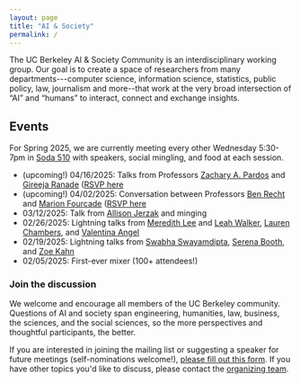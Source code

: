 ```yaml
---
layout: page
title: "AI & Society"
permalink: /
---
```


<!-- <img src="/assets/berkeley.jpg" alt="..." class="float-left mr-2" width="1000px" style="float: center; margin-right: 10px;"> -->

The UC Berkeley AI & Society Community is an interdisciplinary working group. Our goal is to create a space of researchers from many departments---computer science, information science, statistics, public policy, law, journalism and more--that work at the very broad intersection of “AI” and “humans” to interact, connect and exchange insights. 


## Events
For Spring 2025, we are currently meeting every other Wednesday 5:30-7pm in [Soda 510](https://maps.app.goo.gl/Gp2N9GjRPWgH232X6) with speakers, social mingling, and food at each session.

* (upcoming!) 04/16/2025: Talks from Professors [Zachary A. Pardos](https://bse.berkeley.edu/zachary-pardos) and [Gireeja Ranade]([http://www.marionfourcade.org/](https://people.eecs.berkeley.edu/~gireeja/)) ([RSVP here](https://docs.google.com/forms/d/e/1FAIpQLSfYKkME5UeVfjdVlzG0shJVS_nbT_jI9gIYXletuxzUboStHA/viewform?usp=dialog)
* (upcoming!) 04/02/2025: Conversation between Professors [Ben Recht](https://people.eecs.berkeley.edu/~brecht/) and [Marion Fourcade](http://www.marionfourcade.org/) ([RSVP here](https://docs.google.com/forms/d/e/1FAIpQLSdZvi1vGBbwzwLzCFh3A6uyzizS8-Qgy82PpvfgrTx6XViYoQ/viewform?usp=dialog)
* 03/12/2025: Talk from [Allison Jerzak](https://allisonjerzak.com/) and minging 
* 02/26/2025: Lightning talks from [Meredith Lee](https://cdss.berkeley.edu/people/meredith-lee) and [Leah Walker](https://gspp.berkeley.edu/directories/staff-administration/leah-walker), [Lauren Chambers](https://laurenmarietta.github.io/), and [Valentina Angel](https://www.law.berkeley.edu/our-faculty/faculty-profiles/valentina-rozo-angel/)
* 02/19/2025: Lightning talks from [Swabha Swayamdipta](https://swabhs.com/), [Serena Booth](https://slbooth.com/), and [Zoe Kahn](https://zoebkahn.github.io/)
* 02/05/2025: First-ever mixer (100+ attendees!)

### Join the discussion

We welcome and encourage all members of the UC Berkeley community. Questions of AI and society span engineering, humanities, law, business, the sciences, and the social sciences, so the more perspectives and thoughtful participants, the better.

If you are interested in joining the mailing list or suggesting a speaker for future meetings (self-nominations welcome!), [please fill out this form](https://docs.google.com/forms/d/e/1FAIpQLSceIrUOOvAwuGH2pxHdVyBM5r_yohZ1cJhqVcOI15Sul_4KBw/viewform?usp=dialog). If you have other topics you'd like to discuss, please contact the [organizing team](https://ai-and-society.github.io/organizers). 
